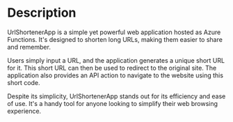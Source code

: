 # Description

UrlShortenerApp is a simple yet powerful web application hosted as Azure Functions. It's designed to shorten long URLs, making them easier to share and remember.

Users simply input a URL, and the application generates a unique short URL for it. This short URL can then be used to redirect to the original site. The application also provides an API action to navigate to the website using this short code.

Despite its simplicity, UrlShortenerApp stands out for its efficiency and ease of use. It's a handy tool for anyone looking to simplify their web browsing experience.
